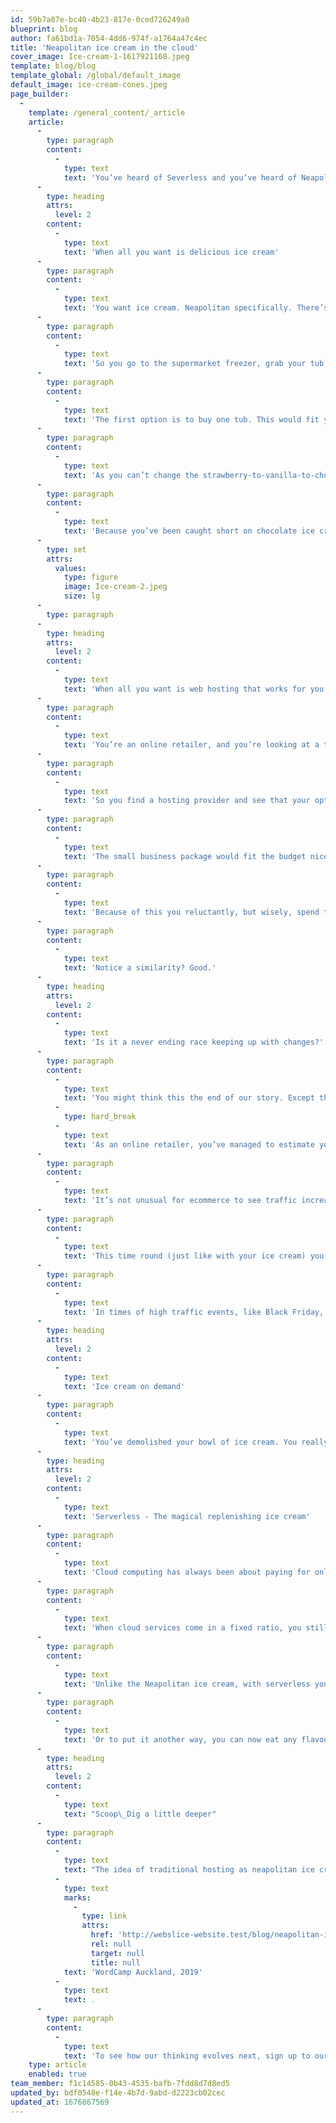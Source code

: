 ```yaml
---
id: 59b7a07e-bc40-4b23-817e-0ced726249a0
blueprint: blog
author: fa61bd1a-7054-4dd6-974f-a1764a47c4ec
title: 'Neapolitan ice cream in the cloud'
cover_image: Ice-cream-1-1617921168.jpeg
template: blog/blog
template_global: /global/default_image
default_image: ice-cream-cones.jpeg
page_builder:
  -
    template: /general_content/_article
    article:
      -
        type: paragraph
        content:
          -
            type: text
            text: 'You’ve heard of Severless and you’ve heard of Neapolitan ice cream. But you are probably wondering how on earth the two ended up on the same page and how they are alike. Well, they aren’t, and that''s exactly the point. Let us explain with a couple of stories.'
      -
        type: heading
        attrs:
          level: 2
        content:
          -
            type: text
            text: 'When all you want is delicious ice cream'
      -
        type: paragraph
        content:
          -
            type: text
            text: 'You want ice cream. Neapolitan specifically. There’s a balance of chocolate, strawberry and vanilla that you have in mind, and you’re salivating just thinking about it.'
      -
        type: paragraph
        content:
          -
            type: text
            text: 'So you go to the supermarket freezer, grab your tub but remember the one issue you have with Neapolitan ice cream. Chocolate is your all time favourite flavour, and sometimes, one tub leaves your chocolate cravings unsatisfied. You are weary of that, so you start to consider two options.'
      -
        type: paragraph
        content:
          -
            type: text
            text: 'The first option is to buy one tub. This would fit your budget nicely. It also has enough vanilla and strawberry to satisfy your cravings, but only enough chocolate for one bowl. Being a big fan of seconds, you know this often leaves you unsatisfied.'
      -
        type: paragraph
        content:
          -
            type: text
            text: 'As you can’t change the strawberry-to-vanilla-to-chocolate ratio of the tub, your second option is to purchase two tubs.'
      -
        type: paragraph
        content:
          -
            type: text
            text: 'Because you’ve been caught short on chocolate ice cream too many times before, you reluctantly but wisely decide to purchase two tubs. This costs extra and leaves you with excess strawberry ice cream. But that is the trade off you need to make to make sure your chocolate cravings are satisfied, right?!'
      -
        type: set
        attrs:
          values:
            type: figure
            image: Ice-cream-2.jpeg
            size: lg
      -
        type: paragraph
      -
        type: heading
        attrs:
          level: 2
        content:
          -
            type: text
            text: 'When all you want is web hosting that works for you'
      -
        type: paragraph
        content:
          -
            type: text
            text: 'You’re an online retailer, and you’re looking at a traditional hosting service like a virtual private server (VPS) for your ecommerce site. There’s a balance of CPU, RAM and storage that you need to serve your customers quickly. You’re salivating just thinking about it. (Hey, you really like your customers, ok?)'
      -
        type: paragraph
        content:
          -
            type: text
            text: 'So you find a hosting provider and see that your options include a cheaper ‘small business’ hosting package, or a larger ‘growing business’ one.'
      -
        type: paragraph
        content:
          -
            type: text
            text: 'The small business package would fit the budget nicely. It also has enough CPU and RAM to accommodate your usual traffic levels and ensure optimal performance. Although, your ecommerce relies heavily on images and videos to sell products so you quickly identify an issue with storage. You’d have enough for now, but what if you extend your product list or have more customers sign up? You could run into storage issues pretty quickly. You’re weary of that.'
      -
        type: paragraph
        content:
          -
            type: text
            text: 'Because of this you reluctantly, but wisely, spend the extra money on the growing business package. With double the storage capacity this ensures there is enough room to expand your range and sign up more customers. However, now you’re left with a large surplus in CPU and RAM resources - but this trade off is the only way to meet all your needs, right?'
      -
        type: paragraph
        content:
          -
            type: text
            text: 'Notice a similarity? Good.'
      -
        type: heading
        attrs:
          level: 2
        content:
          -
            type: text
            text: 'Is it a never ending race keeping up with changes?'
      -
        type: paragraph
        content:
          -
            type: text
            text: 'You might think this the end of our story. Except the internet (and our ice cream craving) never stands still.'
          -
            type: hard_break
          -
            type: text
            text: 'As an online retailer, you’ve managed to estimate your day to day resource use, but what happens in times of high traffic events, such as Black Friday and Cyber Monday?'
      -
        type: paragraph
        content:
          -
            type: text
            text: 'It’s not unusual for ecommerce to see traffic increase by 3x or more over this holiday season. With this being a huge revenue opportunity, you need to ensure you can accommodate large amounts of traffic on your site and avoid running into performance issues. To ensure this, you are required to temporarily upscale your resources. Your storage needs will not change, but you now need more RAM and CPU. See the issue here?'
      -
        type: paragraph
        content:
          -
            type: text
            text: 'This time round (just like with your ice cream) you will be paying more for a bigger package that meets your RAM and CPU needs. A storage surplus is the trade off. You also now have the burden of needing to remember to scale things back in between billing cycles.'
      -
        type: paragraph
        content:
          -
            type: text
            text: 'In times of high traffic events, like Black Friday, it would be ideal to access more RAM and CPU when (and only when) it is required, without having to increase your storage capacity too.'
      -
        type: heading
        attrs:
          level: 2
        content:
          -
            type: text
            text: 'Ice cream on demand'
      -
        type: paragraph
        content:
          -
            type: text
            text: 'You’ve demolished your bowl of ice cream. You really want another serving of chocolate, but can’t decide if you should open the second tub. This gets you thinking - You wish there was such a thing as magical replenishing ice cream. With ice cream turning up on demand just before you dig into the container, you would never have the issue of having too much or too little of any flavour. Every bite you take would be exactly what you need, when you need it. You would never have to make a trade off again, right?'
      -
        type: heading
        attrs:
          level: 2
        content:
          -
            type: text
            text: 'Serverless - The magical replenishing ice cream'
      -
        type: paragraph
        content:
          -
            type: text
            text: 'Cloud computing has always been about paying for only what you use. Innovations like virtual machines and containers have gotten us closer and closer to that ideal. Serverless hosting delivers on the same promise more literally.'
      -
        type: paragraph
        content:
          -
            type: text
            text: 'When cloud services come in a fixed ratio, you still pay for all the resources reserved for your business, regardless of if you use it or not. With the ability to scale the resources your application needs when it needs it, serverless can provide multiple cost and scalability benefits. Whatever you need - storage, CPU, or RAM - turns up when you need it and disappears when you don’t.'
      -
        type: paragraph
        content:
          -
            type: text
            text: 'Unlike the Neapolitan ice cream, with serverless you only pay for, and get, the exact resources your website requires at that moment in time. You can spend less time worrying about your infrastructure and have more time to focus on your customers.'
      -
        type: paragraph
        content:
          -
            type: text
            text: 'Or to put it another way, you can now eat any flavour of the Neapolitan ice cream - till your heart’s content - anytime you want, without worrying about anything running out or going to waste.'
      -
        type: heading
        attrs:
          level: 2
        content:
          -
            type: text
            text: "Scoop\_Dig a little deeper"
      -
        type: paragraph
        content:
          -
            type: text
            text: "The idea of traditional hosting as neapolitan ice cream has been on our minds for a while. Quintin, our technical director, referred to it years before we launched Webslice when he laid out our plans at\_"
          -
            type: text
            marks:
              -
                type: link
                attrs:
                  href: 'http://webslice-website.test/blog/neapolitan-ice-cream-in-the-cloud#'
                  rel: null
                  target: null
                  title: null
            text: 'WordCamp Auckland, 2019'
          -
            type: text
            text: .
      -
        type: paragraph
        content:
          -
            type: text
            text: 'To see how our thinking evolves next, sign up to our mailing list. Or if you’ve heard enough, try Webslice for yourself.'
    type: article
    enabled: true
team_member: f1c14585-0b43-4535-bafb-7fdd8d7d8ed5
updated_by: bdf0548e-f14e-4b7d-9abd-d2223cb02cec
updated_at: 1676867569
---
```

